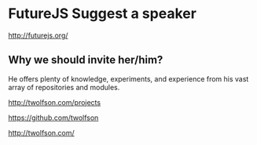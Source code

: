 # FutureJS Suggest a speaker
http://futurejs.org/

## Why we should invite her/him?
He offers plenty of knowledge, experiments, and experience from his vast array of repositories and modules.

http://twolfson.com/projects

https://github.com/twolfson

http://twolfson.com/
